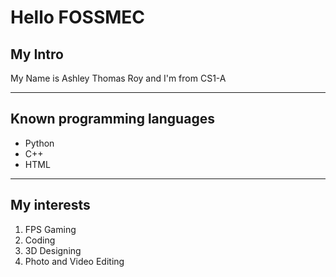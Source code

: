 <h1><b>Hello FOSSMEC</b></h1>
<h2><b>My Intro</b></h2>
<p> My Name is Ashley Thomas Roy and I'm from CS1-A</p>

***

<h2><b>Known programming languages</b></h2>
<ul>
 <li>Python</li>
 <li>C++</li>
 <li>HTML</li>
</ul>

***

<h2><b>My interests</b></h2>
 <ol>
   <li>FPS Gaming</li>
   <li>Coding</li>
   <li>3D Designing</li>
   <li>Photo and Video Editing</li>
 </ol>
